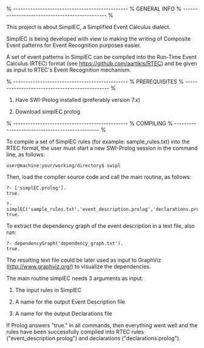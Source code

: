 % -----------------------------------------------
% GENERAL INFO
% -----------------------------------------------
%

This project is about SimplEC, a Simplified Event Calculus dialect.

SimplEC is being developed with view to making the writing of Composite Event patterns for Event Recognition purposes easier.

A set of event patterns in SimplEC can be compiled into the Run-Time Event Calculus (RTEC) format (see https://github.com/aartikis/RTEC) and be given as input to RTEC's Event Recognition mechanism.

% -----------------------------------------------
% PREREQUISITES
% -----------------------------------------------
%

1) Have SWI-Prolog installed (preferably version 7.x)

2) Download simplEC.prolog

% -----------------------------------------------
% COMPILING
% -----------------------------------------------
%

To compile a set of SimplEC rules (for example: sample_rules.txt) into the RTEC format, the user must start a new SWI-Prolog session in the command line, as follows:

	user@machine:your/working/directory$ swipl

Then, load the compiler source code and call the main routine, as follows:

	?- ['simplEC.prolog'].
	true.
	
	?- simplEC('sample_rules.txt','event_description.prolog','declarations.prolog').
	true.

To extract the dependency graph of the event description in a text file, also run:

    ?- dependencyGraph('dependency_graph.txt').
    true.

The resulting text file could be later used as input to GraphViz (http://www.graphviz.org/) to visualize the dependencies.

The main routine simplEC needs 3 arguments as input:

1) The input rules in SimplEC

2) A name for the output Event Description file

3) A name for the output Declarations file


If Prolog answers "true." in all commands, then everything went well and the rules have been successfully compiled into RTEC rules ("event_description.prolog") and declarations ("declarations.prolog").
